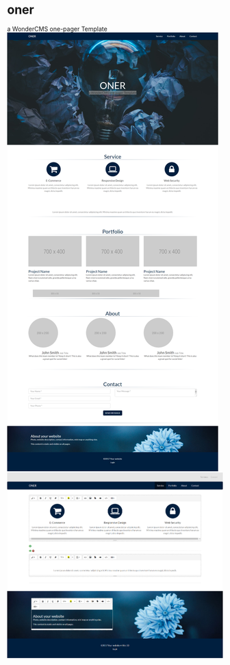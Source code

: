 # oner
a WonderCMS one-pager Template
![alt text](/img/screencapture.png)
![alt text](/img/screencapture-admin.png)
